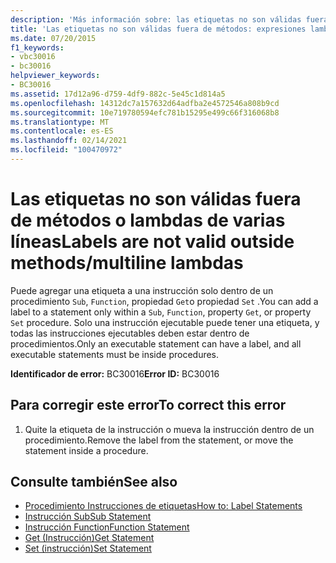 ```yaml
---
description: 'Más información sobre: las etiquetas no son válidas fuera de métodos o expresiones lambda de varias líneas'
title: 'Las etiquetas no son válidas fuera de métodos: expresiones lambda de varias líneas'
ms.date: 07/20/2015
f1_keywords:
- vbc30016
- bc30016
helpviewer_keywords:
- BC30016
ms.assetid: 17d12a96-d759-4df9-882c-5e45c1d814a5
ms.openlocfilehash: 14312dc7a157632d64adfba2e4572546a808b9cd
ms.sourcegitcommit: 10e719780594efc781b15295e499c66f316068b8
ms.translationtype: MT
ms.contentlocale: es-ES
ms.lasthandoff: 02/14/2021
ms.locfileid: "100470972"
---
```

# <a name="labels-are-not-valid-outside-methodsmultiline-lambdas"></a><span data-ttu-id="5d373-103">Las etiquetas no son válidas fuera de métodos o lambdas de varias líneas</span><span class="sxs-lookup"><span data-stu-id="5d373-103">Labels are not valid outside methods/multiline lambdas</span></span>

<span data-ttu-id="5d373-104">Puede agregar una etiqueta a una instrucción solo dentro de un procedimiento `Sub`, `Function`, propiedad `Get`o propiedad `Set` .</span><span class="sxs-lookup"><span data-stu-id="5d373-104">You can add a label to a statement only within a `Sub`, `Function`, property `Get`, or property `Set` procedure.</span></span> <span data-ttu-id="5d373-105">Solo una instrucción ejecutable puede tener una etiqueta, y todas las instrucciones ejecutables deben estar dentro de procedimientos.</span><span class="sxs-lookup"><span data-stu-id="5d373-105">Only an executable statement can have a label, and all executable statements must be inside procedures.</span></span>  
  
 <span data-ttu-id="5d373-106">**Identificador de error:** BC30016</span><span class="sxs-lookup"><span data-stu-id="5d373-106">**Error ID:** BC30016</span></span>  
  
## <a name="to-correct-this-error"></a><span data-ttu-id="5d373-107">Para corregir este error</span><span class="sxs-lookup"><span data-stu-id="5d373-107">To correct this error</span></span>  
  
1. <span data-ttu-id="5d373-108">Quite la etiqueta de la instrucción o mueva la instrucción dentro de un procedimiento.</span><span class="sxs-lookup"><span data-stu-id="5d373-108">Remove the label from the statement, or move the statement inside a procedure.</span></span>  
  
## <a name="see-also"></a><span data-ttu-id="5d373-109">Consulte también</span><span class="sxs-lookup"><span data-stu-id="5d373-109">See also</span></span>

- [<span data-ttu-id="5d373-110">Procedimiento Instrucciones de etiquetas</span><span class="sxs-lookup"><span data-stu-id="5d373-110">How to: Label Statements</span></span>](../programming-guide/program-structure/how-to-label-statements.md)
- [<span data-ttu-id="5d373-111">Instrucción Sub</span><span class="sxs-lookup"><span data-stu-id="5d373-111">Sub Statement</span></span>](../language-reference/statements/sub-statement.md)
- [<span data-ttu-id="5d373-112">Instrucción Function</span><span class="sxs-lookup"><span data-stu-id="5d373-112">Function Statement</span></span>](../language-reference/statements/function-statement.md)
- [<span data-ttu-id="5d373-113">Get (Instrucción)</span><span class="sxs-lookup"><span data-stu-id="5d373-113">Get Statement</span></span>](../language-reference/statements/get-statement.md)
- [<span data-ttu-id="5d373-114">Set (instrucción)</span><span class="sxs-lookup"><span data-stu-id="5d373-114">Set Statement</span></span>](../language-reference/statements/set-statement.md)
